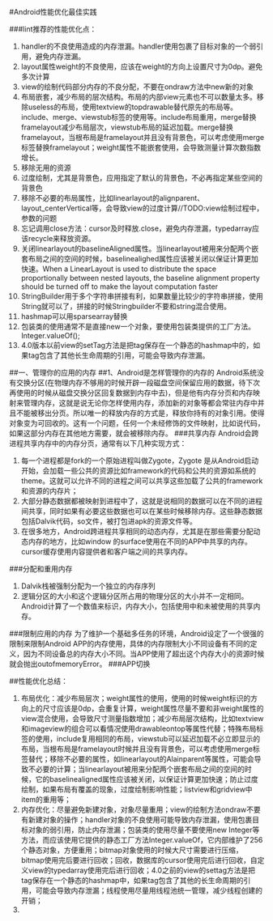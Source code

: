 #Android性能优化最佳实践

###lint推荐的性能优化点：

1. handler的不良使用造成的内存泄漏。handler使用包裹了目标对象的一个弱引用，避免内存泄漏。
2. layout属性weight的不良使用，应该在weight的方向上设置尺寸为0dp。避免多次计算
3. view的绘制代码部分内存的不良分配，不要在ondraw方法中new新的对象
4. 布局嵌套，减少布局的层次结构。布局的内部view元素也不可以数量太多。移除useless的布局，使用textview的topdrawable替代原先的布局等。include、merge、viewstub标签的使用等。include布局重用，merge替换framelayout减少布局层次，viewstub布局的延迟加载。merge替换framelayout，当根布局是framelayout并且没有背景色，可以考虑使用merge标签替换framelayout；weight属性不能嵌套使用，会导致测量计算次数指数增长。
5. 移除无用的资源
6. 过度绘制，尤其是背景色，应用指定了默认的背景色，不必再指定某些空间的背景色
7. 移除不必要的布局属性，比如linearlayout的alignparent、layout_centerVertical等，会导致view的过度计算//TODO:view绘制过程中，参数的问题
8. 忘记调用close方法：cursor及时释放.close，避免内存泄漏，typedarray应该recycle来释放资源。
9. 关闭linearlayout的baselineAligned属性。当linearlayout被用来分配两个嵌套布局之间的空间的时候，baselinealighed属性应该被关闭以保证计算更加快速。When a LinearLayout is used to distribute the space proportionally between nested layouts, the baseline alignment property should be turned off to make the layout computation faster
10. StringBuilder用于多个字符串拼接有利，如果数量比较少的字符串拼接，使用String就可以了，拼接的时候Stringbuilder不要和string混合使用。
11. hashmap可以用sparsearray替换
12. 包装类的使用通常不是直接new一个对象，要使用包装类提供的工厂方法。Integer.valueOf();
13. 4.0版本以前view的setTag方法是把tag保存在一个静态的hashmap中的，如果tag包含了其他长生命周期的引用，可能会导致内存泄漏。


##一、管理你的应用的内存
##1、Android是怎样管理你的内存的
Android系统没有交换分区(在物理内存不够用的时候开辟一段磁盘空间保留应用的数据，待下次再使用的时候从磁盘交换分区回复数据到内存中去)，但是他有内存分页和内存映射来管理内存，这就是说无论你怎样使用内存，添加新的对象等都会常驻内存中并且不能被移出分页。所以唯一的释放内存的方式是，释放你持有的对象引用。使得对象变为可回收的。这有一个问题，任何一个未经修饰的文件映射，比如说代码，如果这部分内存在其他地方需要，就会被移除内存。
###共享内存
Android会跨进程共享内存中的内存分页，通常有以下几种实现方式：

1. 每一个进程都是fork的一个原始进程叫做Zygote，Zygote 是从Android启动开始，会加载一些公共的资源比如framework的代码和公共的资源如系统的theme。这就可以允许不同的进程之间可以共享这些加载了公共的framework和资源的内存片；
2. 大部分静态数据都被映射到进程中了，这就是说相同的数据可以在不同的进程间共享，同时如果有必要这些数据也可以在某些时候移除内存。这些静态数据包括Dalvik代码，so文件，被打包进apk的资源文件等。
3. 在很多地方，Android跨进程共享相同的动态内存，尤其是在那些需要分配动态内存的地方，比如window 的surface使用在不同的APP中共享的内存。cursor缓存使用内容提供者和客户端之间的共享内存。
	
	
###分配和重用内存
1. Dalvik栈被强制分配为一个独立的内存序列
2. 逻辑分区的大小和这个逻辑分区所占用的物理分区的大小并不一定相同。Android计算了一个数值来标识，内存大小，包括使用中和未被使用的共享内存。



###限制应用的内存
为了维护一个基础多任务的环境，Android设定了一个很强的限制来限制Android APP的内存使用，具体的内存限制大小不同设备有不同的定义，因为不同设备总的内存大小不同。当APP使用了超出这个内存大小的资源时候就会抛出outofmemoryError。
###APP切换














##性能优化总结：
1. 布局优化：减少布局层次；weight属性的使用，使用的时候weight标识的方向上的尺寸应该是0dp，会重复计算，weight属性尽量不要和非weight属性的view混合使用，会导致尺寸测量指数增加；减少布局层次结构，比如textview和imageview的组合可以看情况使用drawableontop等属性代替；特殊布局标签的使用，include复用相同的布局，viewstub可以延迟加载不必立即显示的布局，当根布局是framelayout时候并且没有背景色，可以考虑使用merge标签替代；移除不必要的属性，如linearlayout的Alainparent等属性，可能会导致不必要的计算；当linearlayout被用来分配两个嵌套布局之间的空间的时候，它的baselinealigned属性应该被关闭，以保证计算更加快速；防止过度绘制，如果布局有覆盖的现象，过度绘制影响性能；listview和gridview中item的重用等；
2. 内存优化：尽量避免新建对象，对象尽量重用；view的绘制方法ondraw不要有新建对象的操作；handler对象的不良使用可能导致内存泄漏，使用包裹目标对象的弱引用，防止内存泄漏；包装类的使用尽量不要使用new Integer等方法，而应该使用它提供的静态工厂方法Integer.valueOf，它内部维护了256个静态对象，方便重用；bitmap对象使用的时候大尺寸需要进行压缩，bitmap使用完后要进行回收；回收，数据库的cursor使用完后进行回收，自定义view的typedarray使用完后进行回收；4.0之前的view的settag方法是把tag保存在一个静态的hashmap中，如果tag包含了其他的长生命周期的引用，可能会导致内存泄漏；线程使用尽量用线程池统一管理，减少线程创建的开销；
3. 